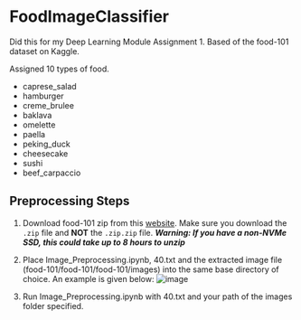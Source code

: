 # FoodImageClassifier
Did this for my Deep Learning Module Assignment 1. Based of the food-101 dataset on Kaggle.

Assigned 10 types of food.
* caprese_salad
* hamburger
* creme_brulee
* baklava
* omelette
* paella
* peking_duck
* cheesecake
* sushi
* beef_carpaccio

## Preprocessing Steps
1) Download food-101 zip from this [website](https://www.kaggle.com/dansbecker/food-101). Make sure you download the `.zip` file and **NOT** the `.zip.zip` file. ***Warning: If you have a non-NVMe SSD, this could take up to 8 hours to unzip***

2) Place Image_Preprocessing.ipynb, 40.txt and the extracted image file (food-101/food-101/food-101/images) into the same base directory of choice. An example is given below:
![image](https://user-images.githubusercontent.com/48358569/83594551-17b88b80-a592-11ea-9052-2c756a641af9.png)

3) Run Image_Preprocessing.ipynb with 40.txt and your path of the images folder specified.
